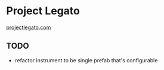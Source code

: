# Project Legato

[projectlegato.com](https://projectlegato.com)

## TODO

* refactor instrument to be single prefab that's configurable